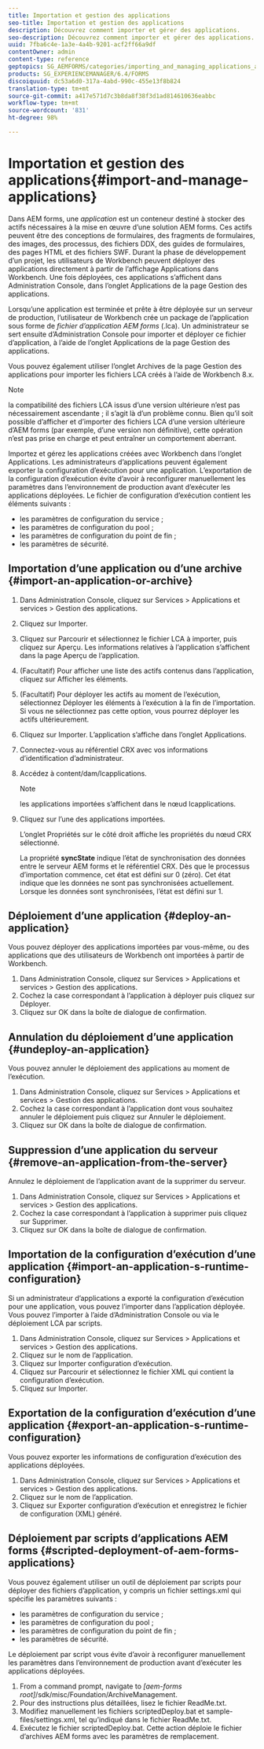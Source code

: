 ```yaml
---
title: Importation et gestion des applications
seo-title: Importation et gestion des applications
description: Découvrez comment importer et gérer des applications.
seo-description: Découvrez comment importer et gérer des applications.
uuid: 7fba6c4e-1a3e-4a4b-9201-acf2ff66a9df
contentOwner: admin
content-type: reference
geptopics: SG_AEMFORMS/categories/importing_and_managing_applications_and_archives
products: SG_EXPERIENCEMANAGER/6.4/FORMS
discoiquuid: dc53a6d0-317a-4abd-990c-455e13f8b824
translation-type: tm+mt
source-git-commit: a417e571d7c3b8da8f38f3d1ad814610636eabbc
workflow-type: tm+mt
source-wordcount: '831'
ht-degree: 98%

---
```



# Importation et gestion des applications{#import-and-manage-applications}

Dans AEM forms, une *application* est un conteneur destiné à stocker des actifs nécessaires à la mise en œuvre d’une solution AEM forms. Ces actifs peuvent être des conceptions de formulaires, des fragments de formulaires, des images, des processus, des fichiers DDX, des guides de formulaires, des pages HTML et des fichiers SWF. Durant la phase de développement d’un projet, les utilisateurs de Workbench peuvent déployer des applications directement à partir de l’affichage Applications dans Workbench. Une fois déployées, ces applications s’affichent dans Administration Console, dans l’onglet Applications de la page Gestion des applications.

Lorsqu’une application est terminée et prête à être déployée sur un serveur de production, l’utilisateur de Workbench crée un package de l’application sous forme de *fichier d’application AEM forms* (.lca). Un administrateur se sert ensuite d’Administration Console pour importer et déployer ce fichier d’application, à l’aide de l’onglet Applications de la page Gestion des applications.

Vous pouvez également utiliser l’onglet Archives de la page Gestion des applications pour importer les fichiers LCA créés à l’aide de Workbench 8.x.

>[!NOTE]
>
>la compatibilité des fichiers LCA issus d’une version ultérieure n’est pas nécessairement ascendante ; il s’agit là d’un problème connu. Bien qu’il soit possible d’afficher et d’importer des fichiers LCA d’une version ultérieure d’AEM forms (par exemple, d’une version non définitive), cette opération n’est pas prise en charge et peut entraîner un comportement aberrant.

Importez et gérez les applications créées avec Workbench dans l’onglet Applications. Les administrateurs d’applications peuvent également exporter la configuration d’exécution pour une application. L’exportation de la configuration d’exécution évite d’avoir à reconfigurer manuellement les paramètres dans l’environnement de production avant d’exécuter les applications déployées. Le fichier de configuration d’exécution contient les éléments suivants :

* les paramètres de configuration du service ;
* les paramètres de configuration du pool ;
* les paramètres de configuration du point de fin ;
* les paramètres de sécurité.

## Importation d’une application ou d’une archive {#import-an-application-or-archive}

1. Dans Administration Console, cliquez sur Services > Applications et services > Gestion des applications.
1. Cliquez sur Importer.
1. Cliquez sur Parcourir et sélectionnez le fichier LCA à importer, puis cliquez sur Aperçu. Les informations relatives à l’application s’affichent dans la page Aperçu de l’application.
1. (Facultatif) Pour afficher une liste des actifs contenus dans l’application, cliquez sur Afficher les éléments.
1. (Facultatif) Pour déployer les actifs au moment de l’exécution, sélectionnez Déployer les éléments à l’exécution à la fin de l’importation. Si vous ne sélectionnez pas cette option, vous pourrez déployer les actifs ultérieurement.
1. Cliquez sur Importer. L’application s’affiche dans l’onglet Applications.
1. Connectez-vous au référentiel CRX avec vos informations d’identification d’administrateur.
1. Accédez à content/dam/lcapplications.

   >[!NOTE]
   >
   >les applications importées s’affichent dans le nœud lcapplications.

1. Cliquez sur l’une des applications importées.

   L’onglet Propriétés sur le côté droit affiche les propriétés du nœud CRX sélectionné.

   La propriété **syncState** indique l’état de synchronisation des données entre le serveur AEM forms et le référentiel CRX. Dès que le processus d’importation commence, cet état est défini sur 0 (zéro). Cet état indique que les données ne sont pas synchronisées actuellement. Lorsque les données sont synchronisées, l’état est défini sur 1.

## Déploiement d’une application {#deploy-an-application}

Vous pouvez déployer des applications importées par vous-même, ou des applications que des utilisateurs de Workbench ont importées à partir de Workbench.

1. Dans Administration Console, cliquez sur Services > Applications et services > Gestion des applications.
1. Cochez la case correspondant à l’application à déployer puis cliquez sur Déployer.
1. Cliquez sur OK dans la boîte de dialogue de confirmation.

## Annulation du déploiement d’une application {#undeploy-an-application}

Vous pouvez annuler le déploiement des applications au moment de l’exécution.

1. Dans Administration Console, cliquez sur Services > Applications et services > Gestion des applications.
1. Cochez la case correspondant à l’application dont vous souhaitez annuler le déploiement puis cliquez sur Annuler le déploiement.
1. Cliquez sur OK dans la boîte de dialogue de confirmation.

## Suppression d’une application du serveur {#remove-an-application-from-the-server}

Annulez le déploiement de l’application avant de la supprimer du serveur.

1. Dans Administration Console, cliquez sur Services > Applications et services > Gestion des applications.
1. Cochez la case correspondant à l’application à supprimer puis cliquez sur Supprimer.
1. Cliquez sur OK dans la boîte de dialogue de confirmation.

## Importation de la configuration d’exécution d’une application {#import-an-application-s-runtime-configuration}

Si un administrateur d’applications a exporté la configuration d’exécution pour une application, vous pouvez l’importer dans l’application déployée. Vous pouvez l’importer à l’aide d’Administration Console ou via le déploiement LCA par scripts.

1. Dans Administration Console, cliquez sur Services > Applications et services > Gestion des applications.
1. Cliquez sur le nom de l’application.
1. Cliquez sur Importer configuration d’exécution.
1. Cliquez sur Parcourir et sélectionnez le fichier XML qui contient la configuration d’exécution.
1. Cliquez sur Importer.

## Exportation de la configuration d’exécution d’une application {#export-an-application-s-runtime-configuration}

Vous pouvez exporter les informations de configuration d’exécution des applications déployées.

1. Dans Administration Console, cliquez sur Services > Applications et services > Gestion des applications.
1. Cliquez sur le nom de l’application.
1. Cliquez sur Exporter configuration d’exécution et enregistrez le fichier de configuration (XML) généré.

## Déploiement par scripts d’applications AEM forms {#scripted-deployment-of-aem-forms-applications}

Vous pouvez également utiliser un outil de déploiement par scripts pour déployer des fichiers d’application, y compris un fichier settings.xml qui spécifie les paramètres suivants :

* les paramètres de configuration du service ;
* les paramètres de configuration du pool ;
* les paramètres de configuration du point de fin ;
* les paramètres de sécurité.

Le déploiement par script vous évite d’avoir à reconfigurer manuellement les paramètres dans l’environnement de production avant d’exécuter les applications déployées.

1. From a command prompt, navigate to *[aem-forms root]*/sdk/misc/Foundation/ArchiveManagement.
1. Pour des instructions plus détaillées, lisez le fichier ReadMe.txt.
1. Modifiez manuellement les fichiers scriptedDeploy.bat et sample-files/settings.xml, tel qu’indiqué dans le fichier ReadMe.txt.
1. Exécutez le fichier scriptedDeploy.bat. Cette action déploie le fichier d’archives AEM forms avec les paramètres de remplacement.


